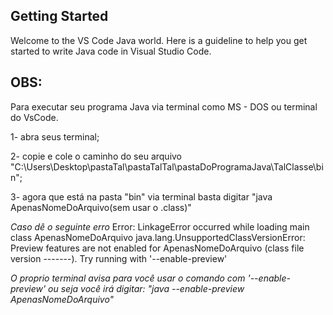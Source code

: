 ## Getting Started

Welcome to the VS Code Java world. Here is a guideline to help you get started to write Java code in Visual Studio Code.

## OBS:

Para executar seu programa Java via terminal como
MS - DOS ou terminal do VsCode.

1- abra seus terminal;

2- copie e cole o caminho do seu arquivo "C:\Users\Desktop\pastaTal\pastaTalTal\pastaDoProgramaJava\TalClasse\bin";

3- agora que está na pasta "bin" via terminal basta digitar "java ApenasNomeDoArquivo(sem usar o .class)"


*Caso dê o seguinte erro*
Error: LinkageError occurred while loading main class ApenasNomeDoArquivo
        java.lang.UnsupportedClassVersionError: Preview features are not enabled for ApenasNomeDoArquivo (class file version -------). Try running with '--enable-preview'

*O proprio terminal avisa para você usar o comando com  '--enable-preview' ou seja você irá digitar:
"java --enable-preview ApenasNomeDoArquivo"*

